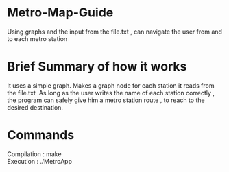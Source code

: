 # Metro-Map-Guide
Using graphs and the input from the file.txt , can navigate the user from and to each metro station

# Brief Summary of how it works
It uses a simple graph. Makes a graph node for each station it reads from the file.txt .As long as the user writes the name of each station correctly , the program can safely give him a metro station route , to reach to the desired destination.
# Commands
Compilation : make <br />
Execution : ./MetroApp

